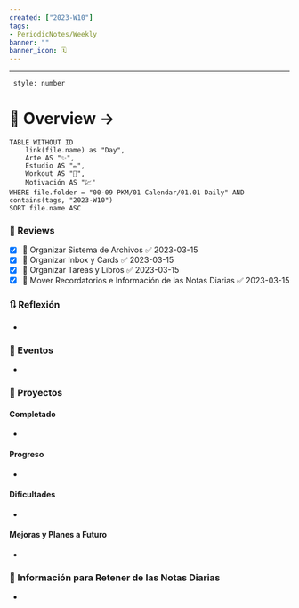 ```yaml
---
created: ["2023-W10"]
tags: 
- PeriodicNotes/Weekly
banner: ""
banner_icon: 🗓️
---
```

___
```toc
 style: number
```
# 🌌 Overview -> 
```dataview
TABLE WITHOUT ID
	link(file.name) as "Day",
	Arte AS "✨",
	Estudio AS "✏️",
	Workout AS "💪",
	Motivación AS "💹"
WHERE file.folder = "00-09 PKM/01 Calendar/01.01 Daily" AND 
contains(tags, "2023-W10")
SORT file.name ASC
```

### 📑 Reviews
- [x] 🔼 Organizar Sistema de Archivos ✅ 2023-03-15
- [x] 🔼 Organizar Inbox y Cards ✅ 2023-03-15
- [x] 🔼 Organizar Tareas y Libros ✅ 2023-03-15
- [x] 🔼 Mover Recordatorios e Información de las Notas Diarias ✅ 2023-03-15

### 🔃 Reflexión
- 
### 📜 Eventos
- 
### 📃 Proyectos
#### **Completado**
- 
#### **Progreso**
- 
#### **Dificultades**
- 
#### **Mejoras y Planes a Futuro**
- 
### 💾 Información para Retener de las Notas Diarias
- 